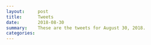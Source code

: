 ```yaml
---
layout:     post
title:      Tweets
date:       2018-08-30
summary:    These are the tweets for August 30, 2018.
categories:
---
```


